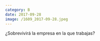```yaml
--- 
category: B 
date: 2017-09-28 
image: /1609_2017-09-28.jpeg 
--- 
```


¿Sobrevivirá la empresa en la que trabajas?
